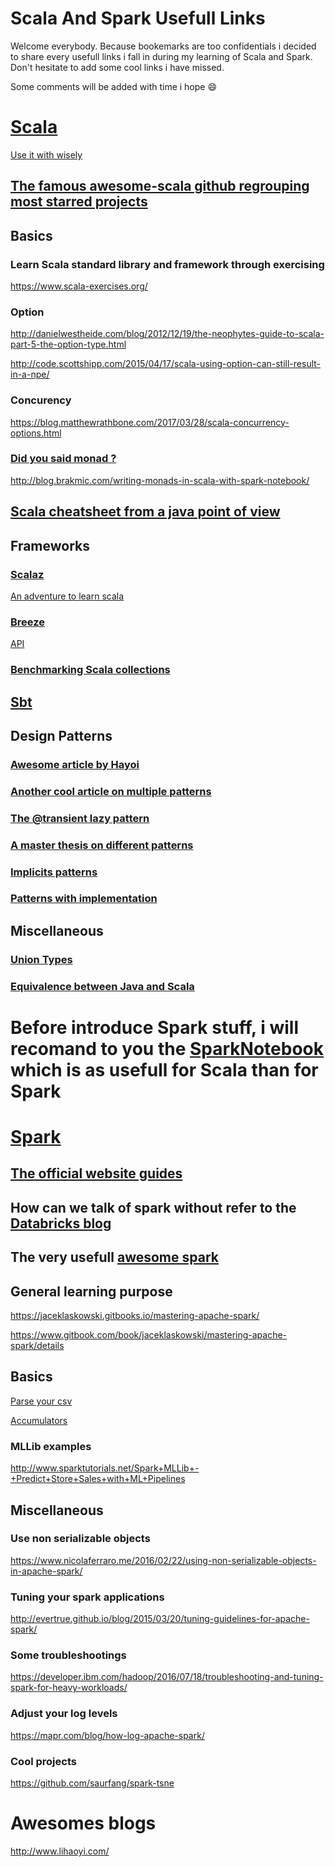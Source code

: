 # Scala And Spark Usefull Links
Welcome everybody. Because bookemarks are too confidentials i decided to share every usefull links i fall in during my learning of Scala and Spark. Don't hesitate to add some cool links i have missed.

Some comments will be added with time i hope :smile:

# [Scala](https://www.scala-lang.org/)
[Use it with wisely](http://www.scala-lang.org/api/current/#package)
## [The famous awesome-scala github regrouping most starred projects](https://github.com/lauris/awesome-scala)
## Basics
### Learn Scala standard library and framework through exercising
https://www.scala-exercises.org/
### Option
http://danielwestheide.com/blog/2012/12/19/the-neophytes-guide-to-scala-part-5-the-option-type.html

http://code.scottshipp.com/2015/04/17/scala-using-option-can-still-result-in-a-npe/
### Concurency
https://blog.matthewrathbone.com/2017/03/28/scala-concurrency-options.html
### [Did you said monad ?](https://en.wikipedia.org/wiki/Monad_(functional_programming))
http://blog.brakmic.com/writing-monads-in-scala-with-spark-notebook/
## [Scala cheatsheet from a java point of view](https://mbonaci.github.io/scala/)
## Frameworks
### [Scalaz](https://github.com/scalaz/scalaz)
[An adventure to learn scala](http://eed3si9n.com/learning-scalaz/index.html)
### [Breeze](https://github.com/scalanlp/breeze)
[API](http://www.scalanlp.org/api/breeze/#breeze.package)

### [Benchmarking Scala collections](http://www.lihaoyi.com/post/BenchmarkingScalaCollections.html)
## [Sbt](https://www.scala-sbt.org/)
## Design Patterns
### [Awesome article by Hayoi](http://www.lihaoyi.com/post/OldDesignPatternsinScala.html)
### [Another cool article on multiple patterns](https://pavelfatin.com/design-patterns-in-scala/)
### [The @transient lazy pattern](http://fdahms.com/2015/10/14/scala-and-the-transient-lazy-val-pattern/)
### [A master thesis on different patterns](https://www.scala-lang.org/old/sites/default/files/FrederikThesis.pdf)
### [Implicits patterns](http://www.lihaoyi.com/post/ImplicitDesignPatternsinScala.html)
### [Patterns with implementation](https://github.com/jfaerman/scala-patterns)
## Miscellaneous
### [Union Types](http://milessabin.com/blog/2011/06/09/scala-union-types-curry-howard/)
### [Equivalence between Java and Scala](http://rea.tech/java-to-scala-cheatsheet/)

# Before introduce Spark stuff, i will recomand to you the [SparkNotebook](https://github.com/spark-notebook/spark-notebook) which is as usefull for Scala than for Spark

# [Spark](https://spark.apache.org/)
## [The official website guides](http://spark.apache.org/docs/latest/quick-start.html)
## How can we talk of spark without refer to the [Databricks blog](https://databricks.com/blog)
## The very usefull [awesome spark](https://github.com/awesome-spark/awesome-spark)

## General learning purpose
https://jaceklaskowski.gitbooks.io/mastering-apache-spark/

https://www.gitbook.com/book/jaceklaskowski/mastering-apache-spark/details

## Basics
[Parse your csv](http://carminedimascio.com/2015/02/apache-spark-convert-csv-to-rdd/)

[Accumulators](http://imranrashid.com/posts/Spark-Accumulators/)
### MLLib examples
http://www.sparktutorials.net/Spark+MLLib+-+Predict+Store+Sales+with+ML+Pipelines
## Miscellaneous
### Use non serializable objects
https://www.nicolaferraro.me/2016/02/22/using-non-serializable-objects-in-apache-spark/
### Tuning your spark applications
http://evertrue.github.io/blog/2015/03/20/tuning-guidelines-for-apache-spark/
### Some troubleshootings
https://developer.ibm.com/hadoop/2016/07/18/troubleshooting-and-tuning-spark-for-heavy-workloads/
### Adjust your log levels
https://mapr.com/blog/how-log-apache-spark/
### Cool projects
https://github.com/saurfang/spark-tsne

# Awesomes blogs
http://www.lihaoyi.com/
